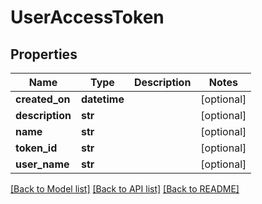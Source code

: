 # UserAccessToken

## Properties
Name | Type | Description | Notes
------------ | ------------- | ------------- | -------------
**created_on** | **datetime** |  | [optional] 
**description** | **str** |  | [optional] 
**name** | **str** |  | [optional] 
**token_id** | **str** |  | [optional] 
**user_name** | **str** |  | [optional] 

[[Back to Model list]](../README.md#documentation-for-models) [[Back to API list]](../README.md#documentation-for-api-endpoints) [[Back to README]](../README.md)


